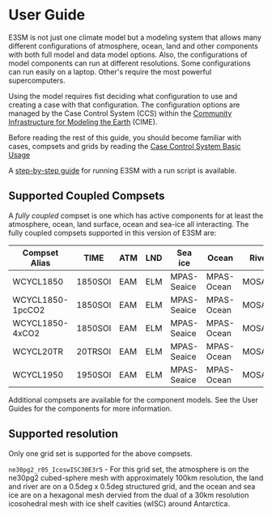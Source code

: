 # User Guide

E3SM is not just one climate model but a modeling system that allows
many different configurations of atmosphere, ocean, land and other
components with both full model and data model options. Also, the configurations of model
components can run at different resolutions.  Some configurations
can run easily on a laptop.  Other's require the most powerful
supercomputers.

Using the model requires fist deciding what configuration to use and creating
a case with that configuration.
The configuration options are managed by the Case Control System (CCS)
within the
[Community Infrastructure for Modeling the Earth](https://esmci.github.io/cime/versions/master/html/what_cime/index.html) (CIME).

Before reading the rest of this guide, you should become familiar with
cases, compsets and grids by reading the
[Case Control System Basic Usage](https://esmci.github.io/cime/versions/master/html/users_guide/index.html#case-control-system-part-1-basic-usage)

A [step-by-step guide](https://docs.e3sm.org/running-e3sm-guide/) for running E3SM with a run script
is available.

## Supported Coupled Compsets

A *fully coupled* compset is one which has active components for at least the atmosphere, ocean, land surface, ocean and
sea-ice all interacting.  The fully coupled compsets supported in this version of E3SM are:

| Compset Alias  |   TIME     | ATM    | LND | Sea ice     | Ocean      | River |
| -------- |         ----     | ---    | --- | ---------   | ------     | ----- |
|WCYCL1850          | 1850SOI | EAM    | ELM | MPAS-Seaice | MPAS-Ocean | MOSART |
|WCYCL1850-1pcCO2   | 1850SOI | EAM    | ELM | MPAS-Seaice | MPAS-Ocean | MOSART |
|WCYCL1850-4xCO2    | 1850SOI | EAM    | ELM | MPAS-Seaice | MPAS-Ocean | MOSART |
|WCYCL20TR          | 20TRSOI | EAM    | ELM | MPAS-Seaice | MPAS-Ocean | MOSART |
|WCYCL1950          | 1950SOI | EAM    | ELM | MPAS-Seaice | MPAS-Ocean | MOSART |

Additional compsets are available for the component models. See the User Guides for the components for more information.

## Supported resolution

Only one grid set is supported for the above compsets.

`ne30pg2_r05_IcoswISC30E3r5` - For this grid set, the atmosphere is on the ne30pg2 cubed-sphere mesh with approximately 100km
resolution, the land and river
are on a 0.5deg x 0.5deg structured grid, and the ocean and sea ice are on a hexagonal mesh dervied from the dual of a 30km
resolution icosohedral mesh with ice shelf cavities (wISC) around Antarctica.

